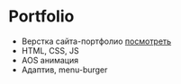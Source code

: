 # Portfolio

- Верстка сайта-портфолио [посмотреть](https://poluninmaxsim.github.io/Portfolio/)
- HTML, CSS, JS
- AOS анимация
- Адаптив, menu-burger
